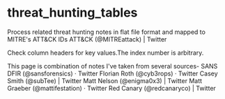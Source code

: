 # threat_hunting_tables

Process related threat hunting notes in flat file format and mapped to MITRE's ATT&CK IDs
ATT&CK (@MITREattack) | Twitter

Check column headers for key values.The index number is arbitrary.


This page is combination of notes I've taken from several sources-
SANS DFIR (@sansforensics) · Twitter
Florian Roth (@cyb3rops) · Twitter
Casey Smith (@subTee) | Twitter
Matt Nelson (@enigma0x3) | Twitter
Matt Graeber (@mattifestation) · Twitter
Red Canary (@redcanaryco) | Twitter
